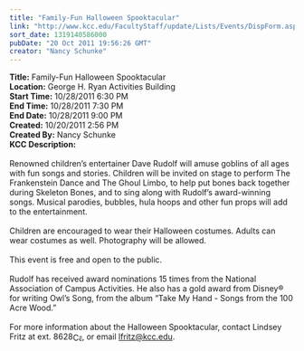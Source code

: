 ```yaml
---
title: "Family-Fun Halloween Spooktacular"
link: "http://www.kcc.edu/FacultyStaff/update/Lists/Events/DispForm.aspx?ID=176"
sort_date: 1319140586000
pubDate: "20 Oct 2011 19:56:26 GMT"
creator: "Nancy Schunke"
---
```


<div><b>Title:</b> Family-Fun Halloween Spooktacular</div>
<div><b>Location:</b> George H. Ryan Activities Building</div>
<div><b>Start Time:</b> 10/28/2011 6:30 PM</div>
<div><b>End Time:</b> 10/28/2011 7:30 PM</div>
<div><b>End Date:</b> 10/28/2011 9:00 PM</div>
<div><b>Created:</b> 10/20/2011 2:56 PM</div>
<div><b>Created By:</b> Nancy Schunke</div>
<div><b>KCC Description:</b> <div class=ExternalClass2B4747ACE7254D2FBCEBDD2469726FA1><div>
<div><br>Renowned children’s entertainer Dave Rudolf will amuse goblins of all ages with fun songs and stories. Children will be invited on stage to perform The Frankenstein Dance and The Ghoul Limbo, to help put bones back together during Skeleton Bones, and to sing along with Rudolf’s award-winning songs. Musical parodies, bubbles, hula hoops and other fun props will add to the entertainment.</div>
<div><br>Children are encouraged to wear their Halloween costumes. Adults can wear costumes as well. Photography will be allowed.</div>
<div><br>This event is free and open to the public. </div>
<div><br>Rudolf has received award nominations 15 times from the National Association of Campus Activities. He also has a gold award from Disney® for writing Owl’s Song, from the album “Take My Hand - Songs from the 100 Acre Wood.”</div>
<div><br>For more information about the Halloween Spooktacular, contact Lindsey Fritz at ext. <span style="white-space:nowrap" class=baec5a81-e4d6-4674-97f3-e9220f0136c1>8628<a style="border-bottom:medium none;position:static !important;border-left:medium none;margin:0px;width:16px;bottom:0px;display:inline;white-space:nowrap;float:none;height:16px;vertical-align:middle;overflow:hidden;border-top:medium none;top:0px;cursor:hand;right:0px;border-right:medium none;left:0px" title="Call: 815-802-8628" href="/Lists/KCCEvents/DispForm2.aspx?List=cadf16d8-0c2d-41f3-bbd2-38d7f00e1dbc&amp;ID=133&amp;Source=http://prod.kcc.edu/Pages/Home.aspx#"><img style="border-bottom:medium none;position:static !important;border-left:medium none;margin:0px;width:16px;bottom:0px;display:inline;white-space:nowrap;float:none;height:16px;vertical-align:middle;overflow:hidden;border-top:medium none;top:0px;cursor:hand;right:0px;border-right:medium none;left:0px" title="Call: 815-802-8628"></a></span>, or email <a href="mailto:lfritz@kcc.edu">lfritz@kcc.edu</a>. </div></div></div></div>
